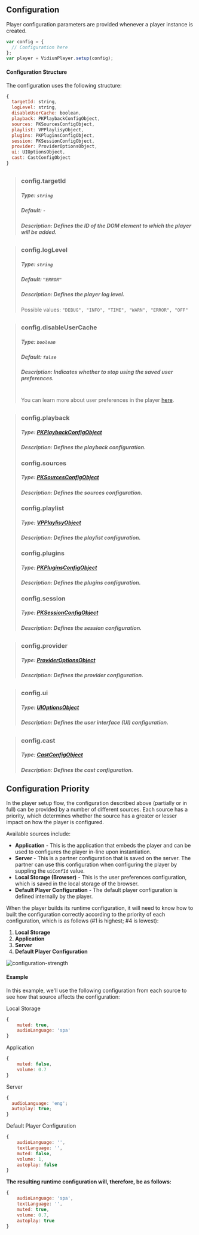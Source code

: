 ## Configuration

Player configuration parameters are provided whenever a player instance is created.

```js
var config = {
  // Configuration here
};
var player = VidiunPlayer.setup(config);
```

#### Configuration Structure

The configuration uses the following structure:

```js
{
  targetId: string,
  logLevel: string,
  disableUserCache: boolean,
  playback: PKPlaybackConfigObject,
  sources: PKSourcesConfigObject,
  playlist: VPPlaylisyObject,
  plugins: PKPluginsConfigObject,
  session: PKSessionConfigObject,
  provider: ProviderOptionsObject,
  ui: UIOptionsObject,
  cast: CastConfigObject
}
```

##

> ### config.targetId
>
> ##### Type: `string`
>
> ##### Default: `-`
>
> ##### Description: Defines the ID of the DOM element to which the player will be added.

##

> ### config.logLevel
>
> ##### Type: `string`
>
> ##### Default: `"ERROR"`
>
> ##### Description: Defines the player log level.
>
> Possible values: `"DEBUG", "INFO", "TIME", "WARN", "ERROR", "OFF"`

##

> ### config.disableUserCache
>
> ##### Type: `boolean`
>
> ##### Default: `false`
>
> ##### Description: Indicates whether to stop using the saved user preferences.
>
> <br>You can learn more about user preferences in the player [here](./user-preferences.md).

##

> ### config.playback
>
> ##### Type: [PKPlaybackConfigObject](https://github.com/vidiun/pakhshkit-js/blob/master/docs/configuration.md#configplayback)
>
> ##### Description: Defines the playback configuration.
>
> ### config.sources
>
> ##### Type: [PKSourcesConfigObject](https://github.com/vidiun/pakhshkit-js/blob/master/docs/configuration.md#configsources)
>
> ##### Description: Defines the sources configuration.
>
> ### config.playlist
>
> ##### Type: [VPPlaylisyObject](./api.md#vpplaylistobject)
>
> ##### Description: Defines the playlist configuration.
>
> ### config.plugins
>
> ##### Type: [PKPluginsConfigObject](https://github.com/vidiun/pakhshkit-js/blob/master/docs/configuration.md#configplugins)
>
> ##### Description: Defines the plugins configuration.
>
> ### config.session
>
> ##### Type: [PKSessionConfigObject](https://github.com/vidiun/pakhshkit-js/blob/master/docs/configuration.md#configsession)
>
> ##### Description: Defines the session configuration.

##

> ### config.provider
>
> ##### Type: [ProviderOptionsObject](https://github.com/vidiun/pakhshkit-js-providers/blob/master/docs/configuration.md)
>
> ##### Description: Defines the provider configuration.

##

> ### config.ui
>
> ##### Type: [UIOptionsObject](https://github.com/vidiun/pakhshkit-js-ui/blob/master/docs/configuration.md)
>
> ##### Description: Defines the user interface (UI) configuration.

##

> ### config.cast
>
> ##### Type: [CastConfigObject](https://github.com/vidiun/pakhshkit-js-cast-sender/blob/master/docs/configuration-api.md#castconfigobject)
>
> ##### Description: Defines the cast configuration.

## Configuration Priority

In the player setup flow, the configuration described above (partially or in full) can be provided by a number of different sources. Each source has a priority, which determines whether the source has a greater or lesser impact on how the player is configured.

Available sources include:

- **Application** - This is the application that embeds the player and can be used to configures the player in-line upon instantiation.
- **Server** - This is a partner configuration that is saved on the server. The partner can use this configuration when configuring the player by suppling the `uiConfId` value.
- **Local Storage (Browser)** - This is the user preferences configuration, which is saved in the local storage of the browser.
- **Default Player Configuration** - The default player configuration is defined internally by the player.

When the player builds its runtime configuration, it will need to know how to built the configuration correctly according to the priority of each configuration, which is as follows (#1 is highest; #4 is lowest):

1.  **Local Storage**
2.  **Application**
3.  **Server**
4.  **Default Player Configuration**

![configuration-strength](./images/configuration-strength.jpg)

#### Example

In this example, we'll use the following configuration from each source to see how that source affects the configuration:

Local Storage

```js
{
	muted: true,
	audioLanguage: 'spa'
}
```

Application

```js
{
	muted: false,
	volume: 0.7
}
```

Server

```js
{
  audioLanguage: 'eng';
  autoplay: true;
}
```

Default Player Configuration

```js
{
	audioLanguage: '',
	textLanguage: '',
	muted: false,
	volume: 1,
	autoplay: false
}
```

**The resulting runtime configuration will, therefore, be as follows:**

```js
{
	audioLanguage: 'spa',
	textLanguage: '',
	muted: true,
	volume: 0.7,
	autoplay: true
}
```
